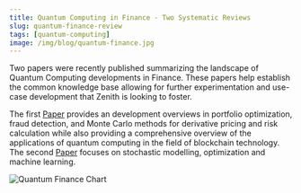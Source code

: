 ```yaml
---
title: Quantum Computing in Finance - Two Systematic Reviews
slug: quantum-finance-review
tags: [quantum-computing]
image: /img/blog/quantum-finance.jpg
---
```


Two papers were recently published summarizing the landscape of Quantum Computing developments in Finance. These papers help establish the common knowledge base allowing for further experimentation and use-case development that Zenith is looking to foster.<!--truncate-->

The first [Paper](https://arxiv.org/abs/2307.01155) provides an development overviews in portfolio optimization, fraud detection, and Monte Carlo methods for derivative pricing and risk calculation while also providing a comprehensive overview of the applications of quantum computing in the field of blockchain technology. The second [Paper](https://www.nature.com/articles/s42254-023-00603-1) focuses on stochastic modelling, optimization and machine learning.

![Quantum Finance Chart](/img/blog/quantum-finance.jpg)